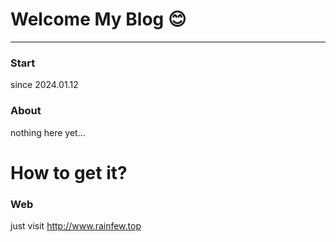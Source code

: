 # Welcome My Blog 😊
---
### Start
since 2024.01.12
### About
nothing here yet...
# How to get it?
### Web
just visit http://www.rainfew.top
